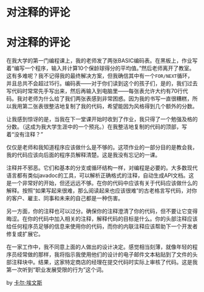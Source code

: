 # 对注释的评论

# 对注释的评论

在我大学的第一门编程课上，我的老师发了两张BASIC编码表。在黑板上，作业写着“编写一个程序，输入并计算10个保龄球得分的平均值。”然后老师离开了教室。这有多难呢？我不记得我的最终解决方案，但我确信其中有一个`FOR/NEXT`循环，并且总共不会超过15行。编码表——对于你们读到这个的孩子们，是的，我们过去写代码时常常先手写出来，然后再输入到电脑里——每张表允许大约有70行代码。我对老师为什么给了我们两张表感到非常困惑。因为我的书写一直很糟糕，所以我用第二张表很整洁地复制了我的代码，希望能因为风格得到几个额外的分数。

让我感到惊讶的是，当我在下一堂课开始时收到了作业，我只得了一个勉强及格的分数。（这成为我大学生涯中的一个预兆。）在我整洁地复制的代码的顶部，写着“没有注释？”

仅仅是老师和我知道程序应该做什么是不够的。这项作业的一部分目的是教会我，我的代码应该向后面的程序员解释清楚。这是我没有忘记的一课。

注释并不邪恶。它们和基本的分支或循环结构一样，对编程是必要的。大多数现代语言都有类似javadoc的工具，可以解析正确格式的注释，自动生成API文档。这是一个非常好的开始，但还远远不够。在你的代码中应该有关于代码应该做什么的解释。按照“如果写起来很难，那么阅读起来也应该很难”的古老格言写代码，对你的客户、雇主、同事和未来的自己都是一种伤害。

另一方面，你的注释也可以过分。确保你的注释澄清了你的代码，但不要让它变得晦涩。在你的代码中加入相关的注释，解释代码的目标是什么。你的头部注释应该给任何程序员足够的信息来使用你的代码，而你的内联注释应该帮助下一个开发者修复或扩展它。

在一家工作中，我不同意上面的人做出的设计决定。感觉相当刻薄，就像年轻的程序员经常做的那样，我将指示我使用他们的设计的电子邮件文本粘贴到了文件的头部注释块中。结果，这家特定商店的经理在提交代码时实际上审核了代码。这是我第一次听到“职业发展受限的行为”这个词。

by [卡尔·埃文斯](http://programmer.97things.oreilly.com/wiki/index.php/Cal_Evans)
